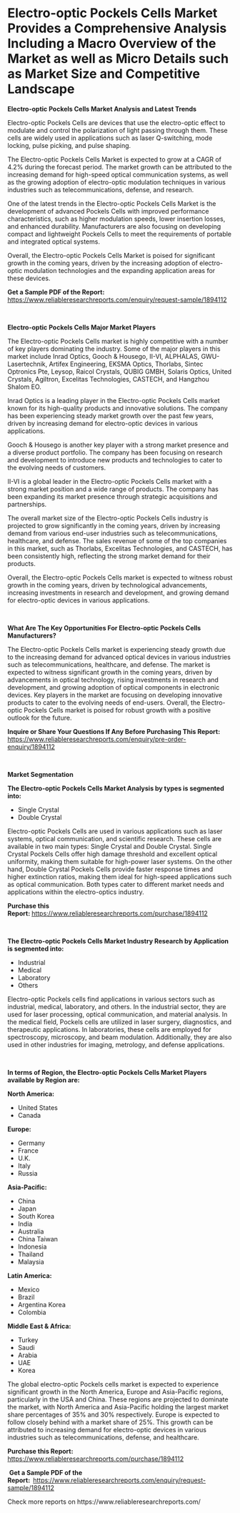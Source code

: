 <p><h1>Electro-optic Pockels Cells Market Provides a Comprehensive Analysis Including a Macro Overview of the Market as well as Micro Details such as Market Size and Competitive Landscape</h1></p><p><strong>Electro-optic Pockels Cells Market Analysis and Latest Trends</strong></p>
<p><p>Electro-optic Pockels Cells are devices that use the electro-optic effect to modulate and control the polarization of light passing through them. These cells are widely used in applications such as laser Q-switching, mode locking, pulse picking, and pulse shaping.</p><p>The Electro-optic Pockels Cells Market is expected to grow at a CAGR of 4.2% during the forecast period. The market growth can be attributed to the increasing demand for high-speed optical communication systems, as well as the growing adoption of electro-optic modulation techniques in various industries such as telecommunications, defense, and research.</p><p>One of the latest trends in the Electro-optic Pockels Cells Market is the development of advanced Pockels Cells with improved performance characteristics, such as higher modulation speeds, lower insertion losses, and enhanced durability. Manufacturers are also focusing on developing compact and lightweight Pockels Cells to meet the requirements of portable and integrated optical systems.</p><p>Overall, the Electro-optic Pockels Cells Market is poised for significant growth in the coming years, driven by the increasing adoption of electro-optic modulation technologies and the expanding application areas for these devices.</p></p>
<p><strong>Get a Sample PDF of the Report:&nbsp;</strong> <a href="https://www.reliableresearchreports.com/enquiry/request-sample/1894112">https://www.reliableresearchreports.com/enquiry/request-sample/1894112</a></p>
<p>&nbsp;</p>
<p><strong>Electro-optic Pockels Cells Major Market Players</strong></p>
<p><p>The Electro-optic Pockels Cells market is highly competitive with a number of key players dominating the industry. Some of the major players in this market include Inrad Optics, Gooch & Housego, II-VI, ALPHALAS, GWU-Lasertechnik, Artifex Engineering, EKSMA Optics, Thorlabs, Sintec Optronics Pte, Leysop, Raicol Crystals, QUBIG GMBH, Solaris Optics, United Crystals, Agiltron, Excelitas Technologies, CASTECH, and Hangzhou Shalom EO.</p><p>Inrad Optics is a leading player in the Electro-optic Pockels Cells market known for its high-quality products and innovative solutions. The company has been experiencing steady market growth over the past few years, driven by increasing demand for electro-optic devices in various applications.</p><p>Gooch & Housego is another key player with a strong market presence and a diverse product portfolio. The company has been focusing on research and development to introduce new products and technologies to cater to the evolving needs of customers.</p><p>II-VI is a global leader in the Electro-optic Pockels Cells market with a strong market position and a wide range of products. The company has been expanding its market presence through strategic acquisitions and partnerships.</p><p>The overall market size of the Electro-optic Pockels Cells industry is projected to grow significantly in the coming years, driven by increasing demand from various end-user industries such as telecommunications, healthcare, and defense. The sales revenue of some of the top companies in this market, such as Thorlabs, Excelitas Technologies, and CASTECH, has been consistently high, reflecting the strong market demand for their products.</p><p>Overall, the Electro-optic Pockels Cells market is expected to witness robust growth in the coming years, driven by technological advancements, increasing investments in research and development, and growing demand for electro-optic devices in various applications.</p></p>
<p>&nbsp;</p>
<p><strong>What Are The Key Opportunities For Electro-optic Pockels Cells Manufacturers?</strong></p>
<p><p>The Electro-optic Pockels Cells market is experiencing steady growth due to the increasing demand for advanced optical devices in various industries such as telecommunications, healthcare, and defense. The market is expected to witness significant growth in the coming years, driven by advancements in optical technology, rising investments in research and development, and growing adoption of optical components in electronic devices. Key players in the market are focusing on developing innovative products to cater to the evolving needs of end-users. Overall, the Electro-optic Pockels Cells market is poised for robust growth with a positive outlook for the future.</p></p>
<p><strong>Inquire or Share Your Questions If Any Before Purchasing This Report:</strong> <a href="https://www.reliableresearchreports.com/enquiry/pre-order-enquiry/1894112">https://www.reliableresearchreports.com/enquiry/pre-order-enquiry/1894112</a></p>
<p>&nbsp;</p>
<p><strong>Market Segmentation</strong></p>
<p><strong>The Electro-optic Pockels Cells Market Analysis by types is segmented into:</strong></p>
<p><ul><li>Single Crystal</li><li>Double Crystal</li></ul></p>
<p><p>Electro-optic Pockels Cells are used in various applications such as laser systems, optical communication, and scientific research. These cells are available in two main types: Single Crystal and Double Crystal. Single Crystal Pockels Cells offer high damage threshold and excellent optical uniformity, making them suitable for high-power laser systems. On the other hand, Double Crystal Pockels Cells provide faster response times and higher extinction ratios, making them ideal for high-speed applications such as optical communication. Both types cater to different market needs and applications within the electro-optics industry.</p></p>
<p><strong>Purchase this Report:&nbsp;</strong><a href="https://www.reliableresearchreports.com/purchase/1894112">https://www.reliableresearchreports.com/purchase/1894112</a></p>
<p>&nbsp;</p>
<p><strong>The Electro-optic Pockels Cells Market Industry Research by Application is segmented into:</strong></p>
<p><ul><li>Industrial</li><li>Medical</li><li>Laboratory</li><li>Others</li></ul></p>
<p><p>Electro-optic Pockels cells find applications in various sectors such as industrial, medical, laboratory, and others. In the industrial sector, they are used for laser processing, optical communication, and material analysis. In the medical field, Pockels cells are utilized in laser surgery, diagnostics, and therapeutic applications. In laboratories, these cells are employed for spectroscopy, microscopy, and beam modulation. Additionally, they are also used in other industries for imaging, metrology, and defense applications.</p></p>
<p>&nbsp;</p>
<p><strong>In terms of Region, the Electro-optic Pockels Cells Market Players available by Region are:</strong></p>
<p>
    <p> <strong> North America: </strong>
        <ul>
            <li>United States</li>
            <li>Canada</li>
        </ul>
        </p> 
    <p> <strong> Europe: </strong>
        <ul>
            <li>Germany</li>
            <li>France</li>
            <li>U.K.</li>
            <li>Italy</li>
            <li>Russia</li>
        </ul>
        </p> 
    <p> <strong> Asia-Pacific: </strong>
        <ul>
            <li>China</li>
            <li>Japan</li>
            <li>South Korea</li>
            <li>India</li>
            <li>Australia</li>
            <li>China Taiwan</li>
            <li>Indonesia</li>
            <li>Thailand</li>
            <li>Malaysia</li>
        </ul>
        </p> 
    <p> <strong> Latin America: </strong>
        <ul>
            <li>Mexico</li>
            <li>Brazil</li>
            <li>Argentina Korea</li>
            <li>Colombia</li>
        </ul>
        </p> 
    <p> <strong> Middle East & Africa: </strong>
        <ul>
            <li>Turkey</li>
            <li>Saudi</li>
            <li>Arabia</li>
            <li>UAE</li>
            <li>Korea</li>
        </ul>
    </p>
    </p>
<p><p>The global electro-optic Pockels cells market is expected to experience significant growth in the North America, Europe and Asia-Pacific regions, particularly in the USA and China. These regions are projected to dominate the market, with North America and Asia-Pacific holding the largest market share percentages of 35% and 30% respectively. Europe is expected to follow closely behind with a market share of 25%. This growth can be attributed to increasing demand for electro-optic devices in various industries such as telecommunications, defense, and healthcare.</p></p>
<p><strong>Purchase this Report: </strong><a href="https://www.reliableresearchreports.com/purchase/1894112">https://www.reliableresearchreports.com/purchase/1894112</a></p>
<p>&nbsp;<strong>Get a Sample PDF of the Report:&nbsp;&nbsp;</strong><a href="https://www.reliableresearchreports.com/enquiry/request-sample/1894112">https://www.reliableresearchreports.com/enquiry/request-sample/1894112</a></p>
<p><strong></strong></p>
<p>Check more reports on https://www.reliableresearchreports.com/</p>